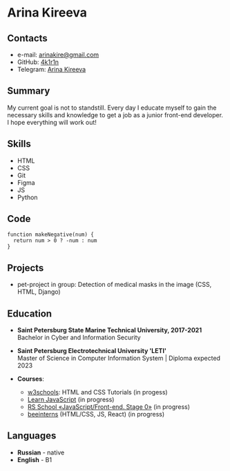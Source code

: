
# Arina Kireeva

## Contacts
* e-mail: arinakire@gmail.com
* GitHub: [4k1r1n](https://github.com/4k1r1n)
* Telegram: [Arina Kireeva](https://t.me/akira657)

## Summary
My current goal is not to standstill. Every day I educate myself to gain the necessary skills and knowledge to get a job as a junior front-end developer. I hope everything will work out!

## Skills
* HTML
* CSS
* Git
* Figma
* JS
* Python

## Code
```
function makeNegative(num) {
  return num > 0 ? -num : num
}
```
## Projects
* pet-project in group: Detection of medical masks in the image (CSS, HTML, Django)

## Education
* __Saint Petersburg State Marine Technical University, 2017-2021__  
Bachelor in Cyber and Information Security
* __Saint Petersburg Electrotechnical University 'LETI'__  
Master of Science in Computer Information System | Diploma expected 2023

* __Courses__:
     + [w3schools](https://www.w3schools.com/): HTML and CSS Tutorials (in progess)
     + [Learn JavaScript](https://learn.javascript.ru/) (in progress)
     + [RS School «JavaScript/Front-end. Stage 0»](https://rs.school/js/) (in progress)
     + [beeinterns](https://beeline-interns.ru/) \(HTML/CSS, JS, React) (in progress)

## Languages
* __Russian__ - native
* __English__ - B1